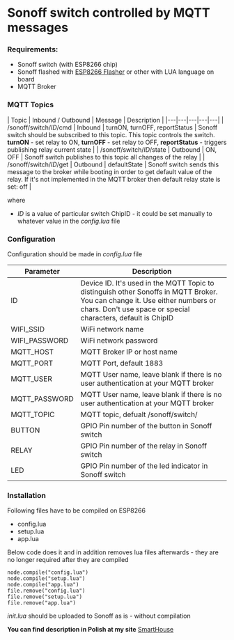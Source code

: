 # Sonoff switch controlled by MQTT messages

### Requirements:

* Sonoff switch (with ESP8266 chip)
* Sonoff flashed with [ESP8266 Flasher](https://github.com/nodemcu/nodemcu-flasher) or other with LUA language on board
* MQTT Broker

### MQTT Topics

| Topic  | Inbound / Outbound | Message | Description |
|---|---|---|---|---| 
| /sonoff/switch/*ID*/cmd | Inbound | turnON, turnOFF, reportStatus |  Sonoff switch should be subscribed to this topic. This topic controls the switch. **turnON** - set relay to ON, **turnOFF** - set relay to OFF, **reportStatus** - triggers publishing relay current state | 
| /sonoff/switch/*ID*/state | Outbound | ON, OFF | Sonoff switch publishes to this topic all changes of the relay |
| /sonoff/switch/*ID*/get | Outbound | defaultState | Sonoff switch sends this message to the broker while booting in order to get default value of the relay. If it's not implemented in the MQTT broker then default relay state is set: off | 

where 
*  _ID_ is a value of particular switch ChipID - it could be set manually to whatever value in the _config.lua_ file


### Configuration
Configuration should be made in _config.lua_ file

| Parameter  | Description |
|---|---|
| ID | Device ID. It's used in the MQTT Topic to distinguish other Sonoffs in MQTT Broker. You can change it. Use either numbers or chars. Don't use space or special characters, default is ChipID |
| WIFI_SSID  | WiFi network name |
| WIFI_PASSWORD   | WiFi network password |
| MQTT_HOST  | MQTT Broker IP or host name |
| MQTT_PORT  | MQTT Port, default 1883 |
| MQTT_USER  | MQTT User name, leave blank if there is no user authentication at your MQTT broker |
| MQTT_PASSWORD  | MQTT User name, leave blank if there is no user authentication at your MQTT broker |
| MQTT_TOPIC  | MQTT topic, defualt /sonoff/switch/ |
| BUTTON   | GPIO Pin number of the button in Sonoff switch |
| RELAY   | GPIO Pin number of the relay in Sonoff switch |
| LED   | GPIO Pin number of the led indicator in Sonoff switch |


### Installation

Following files have to be compiled on ESP8266
* config.lua
* setup.lua
* app.lua

Below code does it and in addition removes lua files afterwards - they are no longer required after they are compiled
``` 
node.compile("config.lua")
node.compile("setup.lua")
node.compile("app.lua")
file.remove("config.lua")
file.remove("setup.lua")
file.remove("app.lua")
```

_init.lua_ should be uploaded to Sonoff as is - without compilation

**You can find description in Polish at my site** [SmartHouse](http://smart-house.adrian.czabanowski.com/sonoff-openhab-mqtt-zrob-to-sam/)